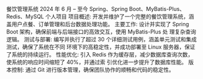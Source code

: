 餐饮管理系统 2024 年 6 月 – 至今
Spring、Spring Boot、MyBatis-Plus、Redis、MySQL 个人项目
项目概述: 开发并维护了一个完整的餐饮管理系统，涵盖用户点餐、订单管理和后台数据处理功能。
主要工作: 设计并实现了 Spring Boot 架构，确保前端与后端接口的高效交互，使用 MyBatis-Plus 处
理复杂查询逻辑。
测试与部署: 编写并执行了超过 30 个详细测试用例，涵盖单元测试和集成测试，确保了系统在不同
环境下的高稳定性，并成功部署至 Linux 服务器，保证了系统的持续运行。
性能优化: 引入 Redis 作为缓存层，减少数据库查询次数，使系统的响应时间缩短了 40%，并通过索
引优化进一步提升了数据库性能。
版本控制: 通过 Git 进行版本管理，确保团队协作的顺畅和代码的稳定性。
